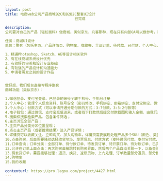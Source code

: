 ```yaml
---                
layout: post       
title: 电商web公司产品商城B2C和B2B2C整套UI设计
                                已完成
           
description: 
公司要对自己的产品（轻纺面料）做商城，类似京东、凡客那种，现在只有内部OA可以做参考，需要做一个完全独立的B2C和B2B2C的UI界面，只需要做UI界面样式就好了，后台程序我们有人写；

任务：商城UI设计
单位：整套（包括主页、产品详情页、购物车、收藏夹、全部订单、待付款、已付款、个人中心、个人设置等等的）

1、精通Photoshop、Sketch、AE等设计相关软件 
2、有在线商城系统设计优先 
3、有较好的审美和设计专业基础 
4、有较强的产品设计和沟通能力 
5、申请者需发之前的设计作品


做好后，我们后台直接写程序嵌套
商城功能（类似京东）：

1.微信登录、支付宝登录、已登录的账号关联手机号、手机号注册
2.个人中心：管理个人信息资料、账号安全（密码修改、手机绑定、邮箱绑定、支付宝绑定、微信绑定、身份认证个人公司）收货地址、支付方式、发票信息；
3.个人中心：付款方式（可以申请开通分期付款的方式：3:7付款，3:5:2付款等）
4.电子钱包：通过微信、支付宝充值进来，或者线下打款然后提交付款截图和输入金额，由我们后台审核后通过自动充值到电子钱包，电子钱包只能购买商场产品，不可以体现等其他操作；
5.搜索框搜索检索产品、包含条件筛选；
6.主页浏览全部产品；
7.主页产品分类分区位置呈现；
8.点击主页产品（或者搜索结果）进入产品详情；
9.详情页可以收藏关注、立即购买、加入购物车，详情页需要展现处理产品多个SKU（颜色、类型等信息）
10.点击购买，后面需要陆续选择收货地址、发票信息、付款方式（支持微信付款、支付宝付款、电子钱包余额付款）
11.订单查询；订单分类：全部订单、待付款订单、待发货订单、待开票订单、待对账订单、已完成订单；
12.允许在订单上面点击：再次购买直接跳转到购买界面，然后两个产品自动关联一下，以备查验；
13.待发货订单，需要能够处理：退货、换货、返修货物、上门处理、订单数量部分退货、部分换货；
14.购物车
15.我的收藏
     
contenturl: https://pro.lagou.com/project/4427.html      
---                 
```

